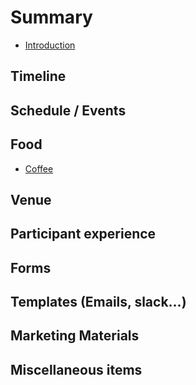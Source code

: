 # Summary

- [Introduction](README.md)

## Timeline

## Schedule / Events

## Food

- [Coffee](Food/coffee.md)

## Venue

## Participant experience

## Forms

## Templates (Emails, slack...)

## Marketing Materials

## Miscellaneous items



